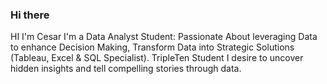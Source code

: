 ### Hi there

HI I'm Cesar I'm a Data Analyst Student: Passionate About leveraging Data to enhance Decision Making, Transform Data into Strategic Solutions (Tableau, Excel & SQL Specialist). TripleTen Student
I desire to uncover hidden insights and tell compelling stories through data.
